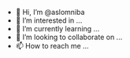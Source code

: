 - 👋 Hi, I’m @aslomniba
- 👀 I’m interested in ...
- 🌱 I’m currently learning ...
- 💞️ I’m looking to collaborate on ...
- 📫 How to reach me ...

<!---
aslomniba/aslomniba is a ✨ special ✨ repository because its `README.md` (this file) appears on your GitHub profile.
You can click the Preview link to take a look at your changes.
--->
